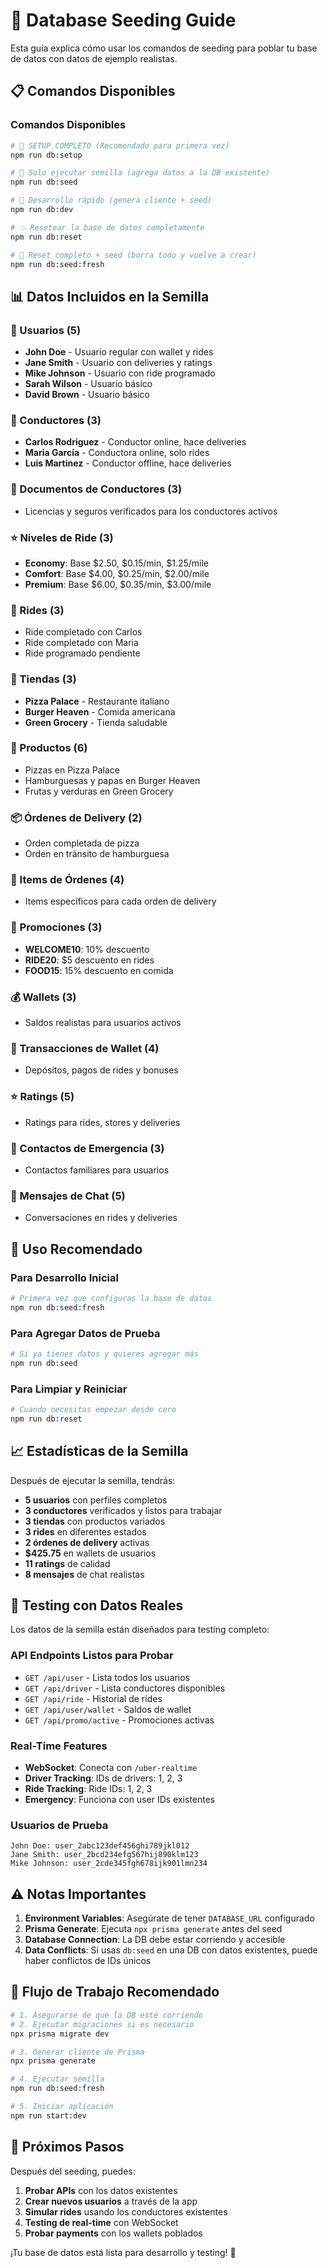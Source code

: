 # 🌱 Database Seeding Guide

Esta guía explica cómo usar los comandos de seeding para poblar tu base de datos con datos de ejemplo realistas.

## 📋 Comandos Disponibles

### Comandos Disponibles

```bash
# 🚀 SETUP COMPLETO (Recomendado para primera vez)
npm run db:setup

# 🌱 Solo ejecutar semilla (agrega datos a la DB existente)
npm run db:seed

# 🔄 Desarrollo rápido (genera cliente + seed)
npm run db:dev

# 💥 Resetear la base de datos completamente
npm run db:reset

# 🔄 Reset completo + seed (borra todo y vuelve a crear)
npm run db:seed:fresh
```

## 📊 Datos Incluidos en la Semilla

### 👥 Usuarios (5)
- **John Doe** - Usuario regular con wallet y rides
- **Jane Smith** - Usuario con deliveries y ratings
- **Mike Johnson** - Usuario con ride programado
- **Sarah Wilson** - Usuario básico
- **David Brown** - Usuario básico

### 🚗 Conductores (3)
- **Carlos Rodriguez** - Conductor online, hace deliveries
- **Maria Garcia** - Conductora online, solo rides
- **Luis Martinez** - Conductor offline, hace deliveries

### 📄 Documentos de Conductores (3)
- Licencias y seguros verificados para los conductores activos

### ⭐ Niveles de Ride (3)
- **Economy**: Base $2.50, $0.15/min, $1.25/mile
- **Comfort**: Base $4.00, $0.25/min, $2.00/mile
- **Premium**: Base $6.00, $0.35/min, $3.00/mile

### 🚕 Rides (3)
- Ride completado con Carlos
- Ride completado con Maria
- Ride programado pendiente

### 🏪 Tiendas (3)
- **Pizza Palace** - Restaurante italiano
- **Burger Heaven** - Comida americana
- **Green Grocery** - Tienda saludable

### 🍕 Productos (6)
- Pizzas en Pizza Palace
- Hamburguesas y papas en Burger Heaven
- Frutas y verduras en Green Grocery

### 📦 Órdenes de Delivery (2)
- Orden completada de pizza
- Orden en tránsito de hamburguesa

### 🛒 Items de Órdenes (4)
- Items específicos para cada orden de delivery

### 🎁 Promociones (3)
- **WELCOME10**: 10% descuento
- **RIDE20**: $5 descuento en rides
- **FOOD15**: 15% descuento en comida

### 💰 Wallets (3)
- Saldos realistas para usuarios activos

### 💸 Transacciones de Wallet (4)
- Depósitos, pagos de rides y bonuses

### ⭐ Ratings (5)
- Ratings para rides, stores y deliveries

### 🚨 Contactos de Emergencia (3)
- Contactos familiares para usuarios

### 💬 Mensajes de Chat (5)
- Conversaciones en rides y deliveries

## 🚀 Uso Recomendado

### Para Desarrollo Inicial
```bash
# Primera vez que configuras la base de datos
npm run db:seed:fresh
```

### Para Agregar Datos de Prueba
```bash
# Si ya tienes datos y quieres agregar más
npm run db:seed
```

### Para Limpiar y Reiniciar
```bash
# Cuando necesitas empezar desde cero
npm run db:reset
```

## 📈 Estadísticas de la Semilla

Después de ejecutar la semilla, tendrás:
- **5 usuarios** con perfiles completos
- **3 conductores** verificados y listos para trabajar
- **3 tiendas** con productos variados
- **3 rides** en diferentes estados
- **2 órdenes de delivery** activas
- **$425.75** en wallets de usuarios
- **11 ratings** de calidad
- **8 mensajes** de chat realistas

## 🧪 Testing con Datos Reales

Los datos de la semilla están diseñados para testing completo:

### API Endpoints Listos para Probar
- `GET /api/user` - Lista todos los usuarios
- `GET /api/driver` - Lista conductores disponibles
- `GET /api/ride` - Historial de rides
- `GET /api/user/wallet` - Saldos de wallet
- `GET /api/promo/active` - Promociones activas

### Real-Time Features
- **WebSocket**: Conecta con `/uber-realtime`
- **Driver Tracking**: IDs de drivers: 1, 2, 3
- **Ride Tracking**: Ride IDs: 1, 2, 3
- **Emergency**: Funciona con user IDs existentes

### Usuarios de Prueba
```
John Doe: user_2abc123def456ghi789jkl012
Jane Smith: user_2bcd234efg567hij890klm123
Mike Johnson: user_2cde345fgh678ijk901lmn234
```

## ⚠️ Notas Importantes

1. **Environment Variables**: Asegúrate de tener `DATABASE_URL` configurado
2. **Prisma Generate**: Ejecuta `npx prisma generate` antes del seed
3. **Database Connection**: La DB debe estar corriendo y accesible
4. **Data Conflicts**: Si usas `db:seed` en una DB con datos existentes, puede haber conflictos de IDs únicos

## 🔄 Flujo de Trabajo Recomendado

```bash
# 1. Asegurarse de que la DB esté corriendo
# 2. Ejecutar migraciones si es necesario
npx prisma migrate dev

# 3. Generar cliente de Prisma
npx prisma generate

# 4. Ejecutar semilla
npm run db:seed:fresh

# 5. Iniciar aplicación
npm run start:dev
```

## 🎯 Próximos Pasos

Después del seeding, puedes:

1. **Probar APIs** con los datos existentes
2. **Crear nuevos usuarios** a través de la app
3. **Simular rides** usando los conductores existentes
4. **Testing de real-time** con WebSocket
5. **Probar payments** con los wallets poblados

¡Tu base de datos está lista para desarrollo y testing! 🚀
